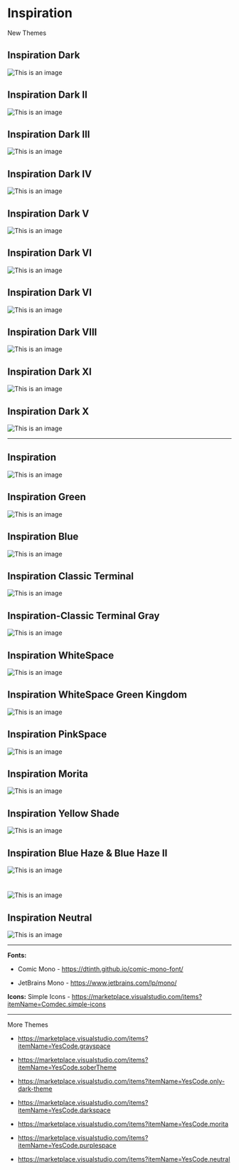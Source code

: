 # Inspiration

New Themes
## Inspiration Dark
![This is an image](https://github.com/yesomac/inspiration_themevsc/blob/main/inspiration-dark.png?raw=true)

## Inspiration Dark II
![This is an image](https://github.com/yesomac/inspiration_themevsc/blob/main/inspiration-darkII.png?raw=true)

## Inspiration Dark III
![This is an image](https://github.com/yesomac/inspiration_themevsc/blob/main/inspiration-darkIII.png?raw=true)

## Inspiration Dark IV
![This is an image](https://github.com/yesomac/inspiration_themevsc/blob/main/inspiration-darkIV.png?raw=true)

## Inspiration Dark V
![This is an image](https://github.com/yesomac/inspiration_themevsc/blob/main/inspiration-darkV.png?raw=true)

## Inspiration Dark VI
![This is an image](https://github.com/yesomac/inspiration_themevsc/blob/main/inspiration-darkVI.png?raw=true)

## Inspiration Dark VI
![This is an image](https://github.com/yesomac/inspiration_themevsc/blob/main/inspiration-darkVII.png?raw=true)

## Inspiration Dark VIII
![This is an image](https://github.com/yesomac/inspiration_themevsc/blob/main/inspiration-darkVIII.png?raw=true)

## Inspiration Dark XI
![This is an image](https://github.com/yesomac/inspiration_themevsc/blob/main/inspiration-darkXI.png?raw=true)

## Inspiration Dark X
![This is an image](https://github.com/yesomac/inspiration_themevsc/blob/main/inspiration-darkX.png?raw=true)

---

## Inspiration
![This is an image](https://github.com/yesomac/inspiration_themevsc/blob/main/inspiration.png?raw=true)

## Inspiration Green
![This is an image](https://github.com/yesomac/inspiration_themevsc/blob/main/green.png?raw=true)

## Inspiration Blue
![This is an image](https://github.com/yesomac/inspiration_themevsc/blob/main/blue.png?raw=true)

## Inspiration Classic Terminal
![This is an image](https://github.com/yesomac/inspiration_themevsc/blob/main/terminal.png?raw=true)

## Inspiration-Classic Terminal Gray
![This is an image](https://github.com/yesomac/inspiration_themevsc/blob/main/terminal-gray.png?raw=true)

## Inspiration WhiteSpace
![This is an image](https://github.com/yesomac/inspiration_themevsc/blob/main/white.png?raw=true)

## Inspiration WhiteSpace Green Kingdom
![This is an image](https://github.com/yesomac/inspiration_themevsc/blob/main/greenli.png?raw=true)

## Inspiration PinkSpace
![This is an image](https://github.com/yesomac/inspiration_themevsc/blob/main/pink.png?raw=true)

## Inspiration Morita
![This is an image](https://github.com/yesomac/inspiration_themevsc/blob/main/morita.png?raw=true)

## Inspiration Yellow Shade
![This is an image](https://github.com/yesomac/inspiration_themevsc/blob/main/InspirationShade.png?raw=true)

## Inspiration Blue Haze & Blue Haze II
![This is an image](https://github.com/yesomac/inspiration_themevsc/blob/main/inspiration-blue-haze.png?raw=true)
#
![This is an image](https://github.com/yesomac/inspiration_themevsc/blob/main/inspiration-blue-hazeII.png?raw=true)

## Inspiration Neutral
![This is an image](https://github.com/yesomac/inspiration_themevsc/blob/main/Inspiration-Neutral.png?raw=true)

---
**Fonts:** 

  * Comic Mono - https://dtinth.github.io/comic-mono-font/

  * JetBrains Mono - https://www.jetbrains.com/lp/mono/

**Icons:** Simple Icons - https://marketplace.visualstudio.com/items?itemName=Comdec.simple-icons

---
More Themes

* https://marketplace.visualstudio.com/items?itemName=YesCode.grayspace

* https://marketplace.visualstudio.com/items?itemName=YesCode.soberTheme

* https://marketplace.visualstudio.com/items?itemName=YesCode.only-dark-theme

* https://marketplace.visualstudio.com/items?itemName=YesCode.darkspace

* https://marketplace.visualstudio.com/items?itemName=YesCode.morita

* https://marketplace.visualstudio.com/items?itemName=YesCode.purplespace

* https://marketplace.visualstudio.com/items?itemName=YesCode.neutral